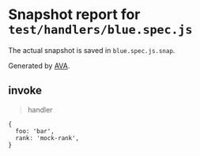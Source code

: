 # Snapshot report for `test/handlers/blue.spec.js`

The actual snapshot is saved in `blue.spec.js.snap`.

Generated by [AVA](https://avajs.dev).

## invoke

> handler

    {
      foo: 'bar',
      rank: 'mock-rank',
    }
